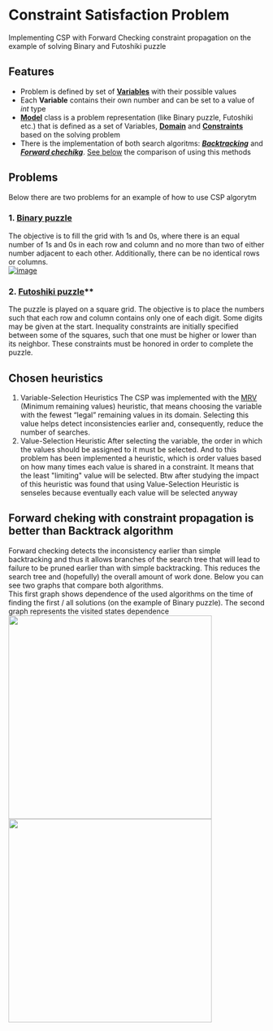 # Constraint Satisfaction Problem
Implementing CSP with Forward Checking constraint propagation on the example of solving Binary and Futoshiki puzzle

## Features
- Problem is defined by set of **[Variables](https://github.com/kirilchikal/CSP/blob/master/CSP/Variable.cs)** with their possible values 
- Each **Variable** contains their own number and can be set to a value of *int* type
- **[Model](https://github.com/kirilchikal/CSP/blob/master/CSP/Model.cs)** class is a problem representation (like Binary puzzle, Futoshiki etc.) that is defined as a set of Variables, **[Domain](https://github.com/kirilchikal/CSP/blob/master/CSP/Domain.cs)** and **[Constraints](https://github.com/kirilchikal/CSP/blob/master/CSP/Constraint.cs)** based on the solving problem
- There is the implementation of both search algoritms: ***[Backtracking](https://github.com/kirilchikal/CSP/blob/382167e751a15a6668c1b20632f347e1c5e98af9/CSP/CSP.cs#L115)*** and ***[Forward chechikg](https://github.com/kirilchikal/CSP/blob/382167e751a15a6668c1b20632f347e1c5e98af9/CSP/CSP.cs#L46)***. [See below]() the comparison of using this methods

## Problems
Below there are two problems for an example of how to use CSP algorytm
### 1. [Binary puzzle](https://github.com/kirilchikal/CSP/blob/master/CSP/BinaryPuzzle.cs)
  The objective is to fill the grid with 1s and 0s, where there is an equal number of 1s and 0s in each row and column and no more than two of either number adjacent to each other. Additionally, there can be no identical rows or columns.<br />
[![image](https://user-images.githubusercontent.com/48454522/176374119-e5f6b8aa-deff-4582-9476-d575a8339780.png)
](https://en.wikipedia.org/wiki/Takuzu#Solving_methods)<br />
### 2. [Futoshiki puzzle](https://github.com/kirilchikal/CSP/blob/master/CSP/FutoshikiPuzzle.cs)**
  The puzzle is played on a square grid. The objective is to place the numbers such that each row and column contains only one of each digit. Some digits may be given at the start. Inequality constraints are initially specified between some of the squares, such that one must be higher or lower than its neighbor. These constraints must be honored in order to complete the puzzle.
  
## Chosen heuristics
1. Variable-Selection Heuristics
  The CSP was implemented with the [MRV](https://github.com/kirilchikal/CSP/blob/382167e751a15a6668c1b20632f347e1c5e98af9/CSP/CSP.cs#L159) (Minimum remaining values) heuristic, that means choosing the variable with the fewest “legal” remaining values in its domain. Selecting this value helps detect inconsistencies earlier and, consequently, reduce the number of searches.
3. Value-Selection Heuristic 
  After selecting the variable, the order in which the values should be assigned to it must be selected. And to this problem has been implemented a heuristic, which is order values based on how many times each value is shared in a constraint. It means that the least "limiting" value will be selected. Btw after studying the impact of this heuristic was found that using Value-Selection Heuristic is senseles because eventually each value will be selected anyway

## Forward cheking with constraint propagation is better than Backtrack algorithm
Forward checking detects the inconsistency earlier than simple backtracking and thus it allows branches of the search tree that will lead to failure to be pruned earlier than with simple backtracking. This reduces the search tree and (hopefully) the overall amount of work done. Below you can see two graphs that compare both algorithms.<br />
This first graph shows dependence of the used algorithms on the time of finding the first / all solutions (on the example of Binary puzzle). The second graph represents the visited states dependence <br />
<img src="https://user-images.githubusercontent.com/48454522/176381673-624f9777-82d2-49ce-88aa-4a50cbcc6303.png" width="400"> <br />
<img src="https://user-images.githubusercontent.com/48454522/176382594-6a7d53bb-9ac3-48fc-950f-eeaccd666ad1.png" width="400">

